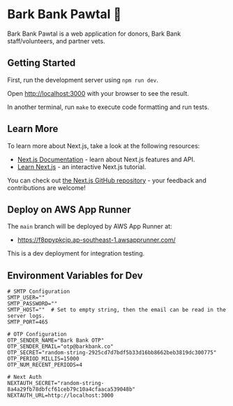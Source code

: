 # Bark Bank Pawtal 🐾

Bark Bank Pawtal is a web application for donors, Bark Bank staff/volunteers, and partner vets.

## Getting Started

First, run the development server using `npm run dev`.

Open [http://localhost:3000](http://localhost:3000) with your browser to see the result.

In another terminal, run `make` to execute code formatting and run tests.

## Learn More

To learn more about Next.js, take a look at the following resources:

- [Next.js Documentation](https://nextjs.org/docs) - learn about Next.js features and API.
- [Learn Next.js](https://nextjs.org/learn) - an interactive Next.js tutorial.

You can check out [the Next.js GitHub repository](https://github.com/vercel/next.js/) - your feedback and contributions are welcome!

## Deploy on AWS App Runner

The `main` branch will be deployed by AWS App Runner at:

- https://f8ppypkcjp.ap-southeast-1.awsapprunner.com/

This is a dev deployment for integration testing.

## Environment Variables for Dev

```
# SMTP Configuration
SMTP_USER=""
SMTP_PASSWORD=""
SMTP_HOST=""  # Set to empty string, then the email can be read in the server logs.
SMTP_PORT=465

# OTP Configuration
OTP_SENDER_NAME="Bark Bank OTP"
OTP_SENDER_EMAIL="otp@barkbank.co"
OTP_SECRET="random-string-2925cd7d7bdf5b33d16bb8662beb3819dc300775"
OTP_PERIOD_MILLIS=15000
OTP_NUM_RECENT_PERIODS=4

# Next Auth
NEXTAUTH_SECRET="random-string-8a4a29fb78dbfcf61ceb79c10a4cfaaca539048b"
NEXTAUTH_URL=http://localhost:3000
```

